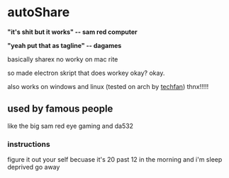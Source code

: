 # autoShare

**"it's shit but it works" -- sam red computer**

**"yeah put that as tagline" -- dagames**


basically sharex no worky on mac rite


so made electron skript that does workey
okay?
okay.


also works on windows and linux (tested on arch by [techfan](https://github.com/techfan36)) thnx!!!!!



## used by famous people

like the big sam red eye gaming and da532


### instructions

figure it out your self becuase it's 20 past 12 in the morning and i'm sleep deprived go away
